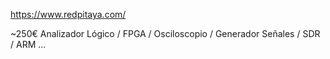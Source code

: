 https://www.redpitaya.com/

~250€ Analizador Lógico / FPGA / Osciloscopio / Generador Señales / SDR / ARM ...
